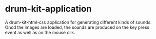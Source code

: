 # drum-kit-application

A drum-kit-html-css application for generating different kinds of sounds. Oncd the images are loaded, the sounds are produced on the key press event as well as on the mouse clik.
